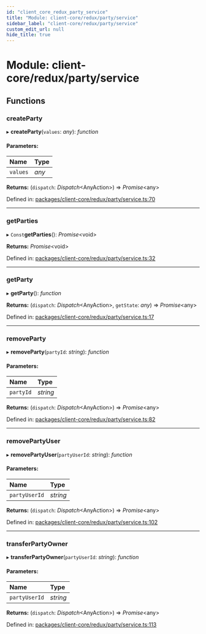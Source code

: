```yaml
---
id: "client_core_redux_party_service"
title: "Module: client-core/redux/party/service"
sidebar_label: "client-core/redux/party/service"
custom_edit_url: null
hide_title: true
---
```


# Module: client-core/redux/party/service

## Functions

### createParty

▸ **createParty**(`values`: *any*): *function*

#### Parameters:

Name | Type |
:------ | :------ |
`values` | *any* |

**Returns:** (`dispatch`: *Dispatch*<AnyAction\>) => *Promise*<any\>

Defined in: [packages/client-core/redux/party/service.ts:70](https://github.com/xr3ngine/xr3ngine/blob/5a0f83ed8/packages/client-core/redux/party/service.ts#L70)

___

### getParties

▸ `Const`**getParties**(): *Promise*<void\>

**Returns:** *Promise*<void\>

Defined in: [packages/client-core/redux/party/service.ts:32](https://github.com/xr3ngine/xr3ngine/blob/5a0f83ed8/packages/client-core/redux/party/service.ts#L32)

___

### getParty

▸ **getParty**(): *function*

**Returns:** (`dispatch`: *Dispatch*<AnyAction\>, `getState`: *any*) => *Promise*<any\>

Defined in: [packages/client-core/redux/party/service.ts:17](https://github.com/xr3ngine/xr3ngine/blob/5a0f83ed8/packages/client-core/redux/party/service.ts#L17)

___

### removeParty

▸ **removeParty**(`partyId`: *string*): *function*

#### Parameters:

Name | Type |
:------ | :------ |
`partyId` | *string* |

**Returns:** (`dispatch`: *Dispatch*<AnyAction\>) => *Promise*<any\>

Defined in: [packages/client-core/redux/party/service.ts:82](https://github.com/xr3ngine/xr3ngine/blob/5a0f83ed8/packages/client-core/redux/party/service.ts#L82)

___

### removePartyUser

▸ **removePartyUser**(`partyUserId`: *string*): *function*

#### Parameters:

Name | Type |
:------ | :------ |
`partyUserId` | *string* |

**Returns:** (`dispatch`: *Dispatch*<AnyAction\>) => *Promise*<any\>

Defined in: [packages/client-core/redux/party/service.ts:102](https://github.com/xr3ngine/xr3ngine/blob/5a0f83ed8/packages/client-core/redux/party/service.ts#L102)

___

### transferPartyOwner

▸ **transferPartyOwner**(`partyUserId`: *string*): *function*

#### Parameters:

Name | Type |
:------ | :------ |
`partyUserId` | *string* |

**Returns:** (`dispatch`: *Dispatch*<AnyAction\>) => *Promise*<any\>

Defined in: [packages/client-core/redux/party/service.ts:113](https://github.com/xr3ngine/xr3ngine/blob/5a0f83ed8/packages/client-core/redux/party/service.ts#L113)
